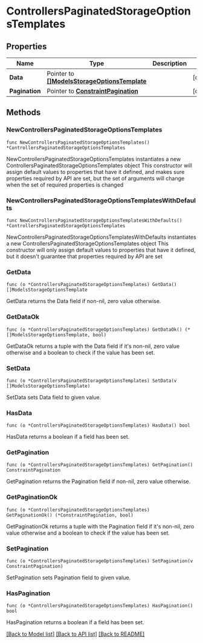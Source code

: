 # ControllersPaginatedStorageOptionsTemplates

## Properties

Name | Type | Description | Notes
------------ | ------------- | ------------- | -------------
**Data** | Pointer to [**[]ModelsStorageOptionsTemplate**](ModelsStorageOptionsTemplate.md) |  | [optional] 
**Pagination** | Pointer to [**ConstraintPagination**](ConstraintPagination.md) |  | [optional] 

## Methods

### NewControllersPaginatedStorageOptionsTemplates

`func NewControllersPaginatedStorageOptionsTemplates() *ControllersPaginatedStorageOptionsTemplates`

NewControllersPaginatedStorageOptionsTemplates instantiates a new ControllersPaginatedStorageOptionsTemplates object
This constructor will assign default values to properties that have it defined,
and makes sure properties required by API are set, but the set of arguments
will change when the set of required properties is changed

### NewControllersPaginatedStorageOptionsTemplatesWithDefaults

`func NewControllersPaginatedStorageOptionsTemplatesWithDefaults() *ControllersPaginatedStorageOptionsTemplates`

NewControllersPaginatedStorageOptionsTemplatesWithDefaults instantiates a new ControllersPaginatedStorageOptionsTemplates object
This constructor will only assign default values to properties that have it defined,
but it doesn't guarantee that properties required by API are set

### GetData

`func (o *ControllersPaginatedStorageOptionsTemplates) GetData() []ModelsStorageOptionsTemplate`

GetData returns the Data field if non-nil, zero value otherwise.

### GetDataOk

`func (o *ControllersPaginatedStorageOptionsTemplates) GetDataOk() (*[]ModelsStorageOptionsTemplate, bool)`

GetDataOk returns a tuple with the Data field if it's non-nil, zero value otherwise
and a boolean to check if the value has been set.

### SetData

`func (o *ControllersPaginatedStorageOptionsTemplates) SetData(v []ModelsStorageOptionsTemplate)`

SetData sets Data field to given value.

### HasData

`func (o *ControllersPaginatedStorageOptionsTemplates) HasData() bool`

HasData returns a boolean if a field has been set.

### GetPagination

`func (o *ControllersPaginatedStorageOptionsTemplates) GetPagination() ConstraintPagination`

GetPagination returns the Pagination field if non-nil, zero value otherwise.

### GetPaginationOk

`func (o *ControllersPaginatedStorageOptionsTemplates) GetPaginationOk() (*ConstraintPagination, bool)`

GetPaginationOk returns a tuple with the Pagination field if it's non-nil, zero value otherwise
and a boolean to check if the value has been set.

### SetPagination

`func (o *ControllersPaginatedStorageOptionsTemplates) SetPagination(v ConstraintPagination)`

SetPagination sets Pagination field to given value.

### HasPagination

`func (o *ControllersPaginatedStorageOptionsTemplates) HasPagination() bool`

HasPagination returns a boolean if a field has been set.


[[Back to Model list]](../README.md#documentation-for-models) [[Back to API list]](../README.md#documentation-for-api-endpoints) [[Back to README]](../README.md)


